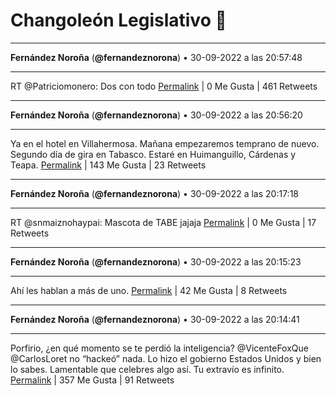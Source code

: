 # Changoleón Legislativo 🙈
*****
**Fernández Noroña** (**@fernandeznorona**) • 30-09-2022 a las 20:57:48
*****
RT @Patriciomonero: Dos con todo
[Permalink](https://twitter.com/fernandeznorona/status/1576073873019523072) | 0 Me Gusta | 461 Retweets
*****
**Fernández Noroña** (**@fernandeznorona**) • 30-09-2022 a las 20:56:20
*****
Ya en el hotel en Villahermosa. Mañana empezaremos temprano de nuevo. Segundo día de gira en Tabasco. Estaré en Huimanguillo, Cárdenas y Teapa.
[Permalink](https://twitter.com/fernandeznorona/status/1576073507276214272) | 143 Me Gusta | 23 Retweets
*****
**Fernández Noroña** (**@fernandeznorona**) • 30-09-2022 a las 20:17:18
*****
RT @snmaiznohaypai: Mascota de TABE jajaja
[Permalink](https://twitter.com/fernandeznorona/status/1576063683608080385) | 0 Me Gusta | 17 Retweets
*****
**Fernández Noroña** (**@fernandeznorona**) • 30-09-2022 a las 20:15:23
*****
Ahí les hablan a más de uno.
[Permalink](https://twitter.com/fernandeznorona/status/1576063201502179328) | 42 Me Gusta | 8 Retweets
*****
**Fernández Noroña** (**@fernandeznorona**) • 30-09-2022 a las 20:14:41
*****
Porfirio, ¿en qué momento se te perdió la inteligencia? @VicenteFoxQue @CarlosLoret no “hackeó” nada. Lo hizo el gobierno Estados Unidos y bien lo sabes. Lamentable que celebres algo así. Tu extravío es infinito.
[Permalink](https://twitter.com/fernandeznorona/status/1576063024246710273) | 357 Me Gusta | 91 Retweets